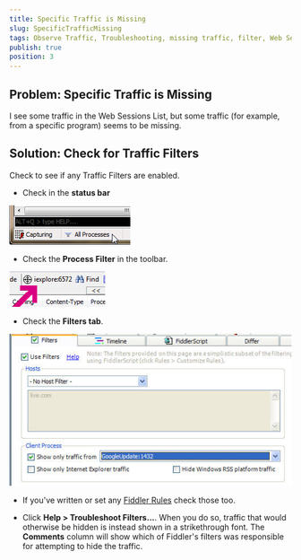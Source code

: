 ```yaml
---
title: Specific Traffic is Missing
slug: SpecificTrafficMissing
tags: Observe Traffic, Troubleshooting, missing traffic, filter, Web Sessions List
publish: true
position: 3
---
```


Problem: Specific Traffic is Missing
------------------------------------

I see some traffic in the Web Sessions List, but some traffic (for example, from a specific program) seems to be missing.

Solution: Check for Traffic Filters
-----------------------------------

Check to see if any Traffic Filters are enabled.  

+ Check in the **status bar**

 ![SBFilter](../../images/SBFilter.png) 

+ Check the **Process Filter** in the toolbar.

![TBFilter](../../images/TBFilter.png)  

+ Check the **Filters tab**. 

![FiltersTab](../../images/filterstab.png)

+ If you've written or set any [Fiddler Rules][1] check those too.

+ Click **Help > Troubleshoot Filters...**. When you do so, traffic that would otherwise be hidden is instead shown in a strikethrough font. The **Comments** column will show which of Fiddler's filters was responsible for attempting to hide the traffic.

[1]: ../../Extend-Fiddler/AddRules
